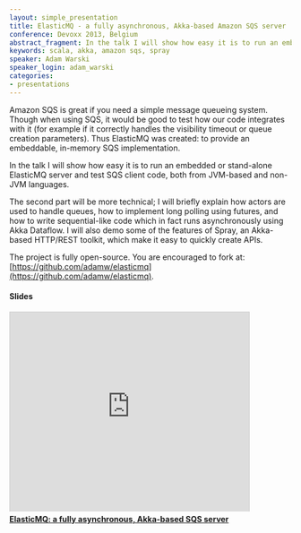 ```yaml
---
layout: simple_presentation
title: ElasticMQ - a fully asynchronous, Akka-based Amazon SQS server
conference: Devoxx 2013, Belgium
abstract_fragment: In the talk I will show how easy it is to run an embedded or stand-alone ElasticMQ server and test SQS client code, both from JVM-based and non-JVM languages.
keywords: scala, akka, amazon sqs, spray
speaker: Adam Warski
speaker_login: adam_warski
categories:
- presentations
---
```


Amazon SQS is great if you need a simple message queueing system. Though when using SQS, it would be good
to test how our code integrates with it (for example if it correctly handles the visibility timeout or
queue creation parameters). Thus ElasticMQ was created: to provide an embeddable, in-memory SQS implementation.

In the talk I will show how easy it is to run an embedded or stand-alone ElasticMQ server and test SQS client code,
both from JVM-based and non-JVM languages.

The second part will be more technical; I will briefly explain how actors are used to handle queues, how to implement
long polling using futures, and how to write sequential-like code which in fact runs asynchronously using Akka Dataflow.
I will also demo some of the features of Spray, an Akka-based HTTP/REST toolkit, which make it easy to quickly create APIs.

The project is fully open-source. You are encouraged to fork at: [https://github.com/adamw/elasticmq](https://github.com/adamw/elasticmq).

<h4>Slides</h4>
<iframe src="http://www.slideshare.net/slideshow/embed_code/28292398?rel=0" width="427" height="356" frameborder="0" marginwidth="0" marginheight="0" scrolling="no" style="border:1px solid #CCC;border-width:1px 1px 0;margin-bottom:5px" allowfullscreen> </iframe> <div style="margin-bottom:5px"> <strong> <a href="https://www.slideshare.net/adamw1pl/elasticmq-a-fully-asynchronous-akkabased-sqs-server" title="ElasticMQ: a fully asynchronous, Akka-based SQS server" target="_blank">ElasticMQ: a fully asynchronous, Akka-based SQS server</a> </strong> </div>
